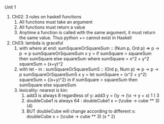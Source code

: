 Unit 1
1. Ch02: 3 rules on haskell functions
   1. All functions must take an argument
   2. All functions must return a value
   3. Anytime a function is called with the same argument, it must return the same value. Thus python += cannot exist in Haskell
2. Ch03: lambda is graceful
   1. with where at end: sumSquareOrSquareSum :: (Num p, Ord p) => p -> p -> p
                         sumSquareOrSquareSum x y = if sumSquare > squareSum
                                                      then sumSquare
                                                      else squareSum
                                                where sumSquare = x^2 + y^2
                                                      squareSum = (x+y)^2
   2. with let - in : sumSquareOrSquareSum5 :: (Ord p, Num p) => p -> p -> p
                      sumSquareOrSquareSum5 x y = let sumSquare = (x^2 + y^2)
                                                      squareSum = ((x+y)^2)
                                                   in
                                                   if sumSquare > squareSum
                                                      then sumSquare
                                                   else squareSum
   3. lexicality: nearest is kin:
      1. add3 is always 8 regardless of y: add3 y = (\y ->
                                                      (\x -> y + x) 1 ) 3
      2. doubleCube1 is always 64 : doubleCube1 x = (\cube -> cube ** 3) (4)
      3. BUT doubleCube will change according to different x: doubleCube x = (\cube -> cube ** 3) (x * 2)